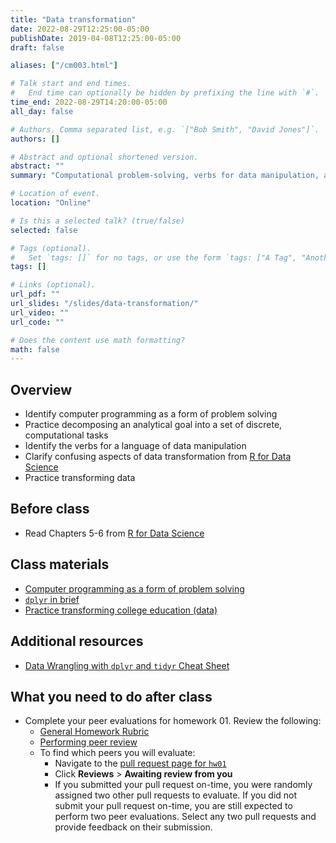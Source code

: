 ```yaml
---
title: "Data transformation"
date: 2022-08-29T12:25:00-05:00
publishDate: 2019-04-08T12:25:00-05:00
draft: false

aliases: ["/cm003.html"]

# Talk start and end times.
#   End time can optionally be hidden by prefixing the line with `#`.
time_end: 2022-08-29T14:20:00-05:00
all_day: false

# Authors. Comma separated list, e.g. `["Bob Smith", "David Jones"]`.
authors: []

# Abstract and optional shortened version.
abstract: ""
summary: "Computational problem-solving, verbs for data manipulation, and practice transforming data frames using dplyr."

# Location of event.
location: "Online"

# Is this a selected talk? (true/false)
selected: false

# Tags (optional).
#   Set `tags: []` for no tags, or use the form `tags: ["A Tag", "Another Tag"]` for one or more tags.
tags: []

# Links (optional).
url_pdf: ""
url_slides: "/slides/data-transformation/"
url_video: ""
url_code: ""

# Does the content use math formatting?
math: false
---
```




## Overview

* Identify computer programming as a form of problem solving
* Practice decomposing an analytical goal into a set of discrete, computational tasks
* Identify the verbs for a language of data manipulation
* Clarify confusing aspects of data transformation from [R for Data Science](http://r4ds.had.co.nz/transform.html)
* Practice transforming data

## Before class

* Read Chapters 5-6 from [R for Data Science](http://r4ds.had.co.nz/)

## Class materials

* [Computer programming as a form of problem solving](/notes/problem-solving/)
* [`dplyr` in brief](/notes/dplyr/)
* [Practice transforming college education (data)](/notes/transform-college/)

## Additional resources

* [Data Wrangling with `dplyr` and `tidyr` Cheat Sheet](https://www.rstudio.com/wp-content/uploads/2015/02/data-wrangling-cheatsheet.pdf)

## What you need to do after class

* Complete your peer evaluations for homework 01. Review the following:
    * [General Homework Rubric](/faq/homework-evaluations/)
    * [Performing peer review](/faq/peer-evaluations/)
    * To find which peers you will evaluate:
        * Navigate to the [pull request page for `hw01`](https://github.com/cfss-su22/hw01/pulls)
        * Click **Reviews** > **Awaiting review from you**
        * If you submitted your pull request on-time, you were randomly assigned two other pull requests to evaluate. If you did not submit your pull request on-time, you are still expected to perform two peer evaluations. Select any two pull requests and provide feedback on their submission.
